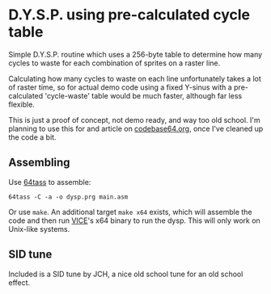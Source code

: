 D.Y.S.P. using pre-calculated cycle table
=========================================

Simple D.Y.S.P. routine which uses a 256-byte table to determine how many
cycles to waste for each combination of sprites on a raster line.

Calculating how many cycles to waste on each line unfortunately takes a lot of
raster time, so for actual demo code using a fixed Y-sinus with a pre-calculated
'cycle-waste' table would be much faster, although far less flexible.

This is just a proof of concept, not demo ready, and way too old school.
I'm planning to use this for and article on
[codebase64.org](http://codebase64.org), once I've cleaned up the code a bit.


Assembling
----------

Use [64tass](https://sourceforge.net/projects/tass64/) to assemble:

`64tass -C -a -o dysp.prg main.asm`

Or use `make`. An additional target `make x64` exists, which will assemble the
code and then run [VICE](https://sourceforge.net/projects/vice-emu/)'s x64
binary to run the dysp. This will only work on Unix-like systems.


SID tune
--------

Included is a SID tune by JCH, a nice old school tune for an old school effect.


